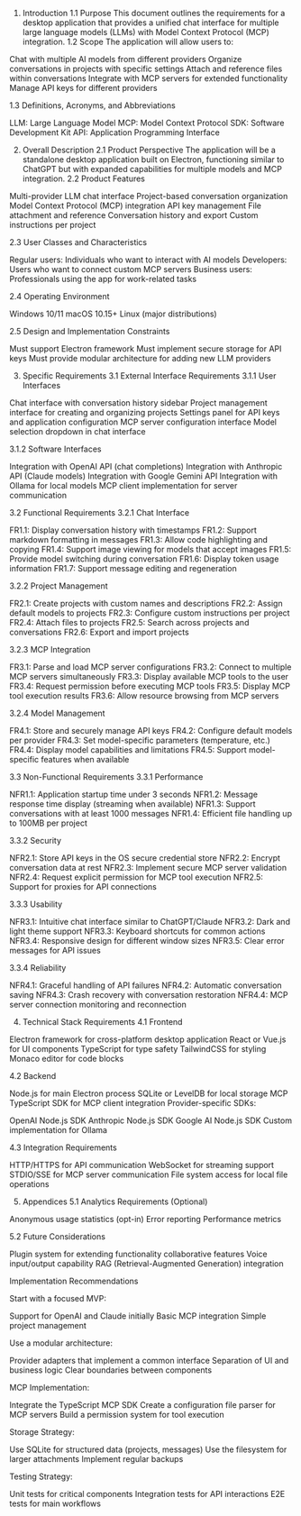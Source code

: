 1. Introduction
   1.1 Purpose
   This document outlines the requirements for a desktop application that provides a unified chat interface for multiple large language models (LLMs) with Model Context Protocol (MCP) integration.
   1.2 Scope
   The application will allow users to:

Chat with multiple AI models from different providers
Organize conversations in projects with specific settings
Attach and reference files within conversations
Integrate with MCP servers for extended functionality
Manage API keys for different providers

1.3 Definitions, Acronyms, and Abbreviations

LLM: Large Language Model
MCP: Model Context Protocol
SDK: Software Development Kit
API: Application Programming Interface

2. Overall Description
   2.1 Product Perspective
   The application will be a standalone desktop application built on Electron, functioning similar to ChatGPT but with expanded capabilities for multiple models and MCP integration.
   2.2 Product Features

Multi-provider LLM chat interface
Project-based conversation organization
Model Context Protocol (MCP) integration
API key management
File attachment and reference
Conversation history and export
Custom instructions per project

2.3 User Classes and Characteristics

Regular users: Individuals who want to interact with AI models
Developers: Users who want to connect custom MCP servers
Business users: Professionals using the app for work-related tasks

2.4 Operating Environment

Windows 10/11
macOS 10.15+
Linux (major distributions)

2.5 Design and Implementation Constraints

Must support Electron framework
Must implement secure storage for API keys
Must provide modular architecture for adding new LLM providers

3. Specific Requirements
   3.1 External Interface Requirements
   3.1.1 User Interfaces

Chat interface with conversation history sidebar
Project management interface for creating and organizing projects
Settings panel for API keys and application configuration
MCP server configuration interface
Model selection dropdown in chat interface

3.1.2 Software Interfaces

Integration with OpenAI API (chat completions)
Integration with Anthropic API (Claude models)
Integration with Google Gemini API
Integration with Ollama for local models
MCP client implementation for server communication

3.2 Functional Requirements
3.2.1 Chat Interface

FR1.1: Display conversation history with timestamps
FR1.2: Support markdown formatting in messages
FR1.3: Allow code highlighting and copying
FR1.4: Support image viewing for models that accept images
FR1.5: Provide model switching during conversation
FR1.6: Display token usage information
FR1.7: Support message editing and regeneration

3.2.2 Project Management

FR2.1: Create projects with custom names and descriptions
FR2.2: Assign default models to projects
FR2.3: Configure custom instructions per project
FR2.4: Attach files to projects
FR2.5: Search across projects and conversations
FR2.6: Export and import projects

3.2.3 MCP Integration

FR3.1: Parse and load MCP server configurations
FR3.2: Connect to multiple MCP servers simultaneously
FR3.3: Display available MCP tools to the user
FR3.4: Request permission before executing MCP tools
FR3.5: Display MCP tool execution results
FR3.6: Allow resource browsing from MCP servers

3.2.4 Model Management

FR4.1: Store and securely manage API keys
FR4.2: Configure default models per provider
FR4.3: Set model-specific parameters (temperature, etc.)
FR4.4: Display model capabilities and limitations
FR4.5: Support model-specific features when available

3.3 Non-Functional Requirements
3.3.1 Performance

NFR1.1: Application startup time under 3 seconds
NFR1.2: Message response time display (streaming when available)
NFR1.3: Support conversations with at least 1000 messages
NFR1.4: Efficient file handling up to 100MB per project

3.3.2 Security

NFR2.1: Store API keys in the OS secure credential store
NFR2.2: Encrypt conversation data at rest
NFR2.3: Implement secure MCP server validation
NFR2.4: Request explicit permission for MCP tool execution
NFR2.5: Support for proxies for API connections

3.3.3 Usability

NFR3.1: Intuitive chat interface similar to ChatGPT/Claude
NFR3.2: Dark and light theme support
NFR3.3: Keyboard shortcuts for common actions
NFR3.4: Responsive design for different window sizes
NFR3.5: Clear error messages for API issues

3.3.4 Reliability

NFR4.1: Graceful handling of API failures
NFR4.2: Automatic conversation saving
NFR4.3: Crash recovery with conversation restoration
NFR4.4: MCP server connection monitoring and reconnection

4. Technical Stack Requirements
   4.1 Frontend

Electron framework for cross-platform desktop application
React or Vue.js for UI components
TypeScript for type safety
TailwindCSS for styling
Monaco editor for code blocks

4.2 Backend

Node.js for main Electron process
SQLite or LevelDB for local storage
MCP TypeScript SDK for MCP client integration
Provider-specific SDKs:

OpenAI Node.js SDK
Anthropic Node.js SDK
Google AI Node.js SDK
Custom implementation for Ollama



4.3 Integration Requirements

HTTP/HTTPS for API communication
WebSocket for streaming support
STDIO/SSE for MCP server communication
File system access for local file operations

5. Appendices
   5.1 Analytics Requirements (Optional)

Anonymous usage statistics (opt-in)
Error reporting
Performance metrics

5.2 Future Considerations

Plugin system for extending functionality
collaborative features
Voice input/output capability
RAG (Retrieval-Augmented Generation) integration

Implementation Recommendations

Start with a focused MVP:

Support for OpenAI and Claude initially
Basic MCP integration
Simple project management


Use a modular architecture:

Provider adapters that implement a common interface
Separation of UI and business logic
Clear boundaries between components


MCP Implementation:

Integrate the TypeScript MCP SDK
Create a configuration file parser for MCP servers
Build a permission system for tool execution


Storage Strategy:

Use SQLite for structured data (projects, messages)
Use the filesystem for larger attachments
Implement regular backups


Testing Strategy:

Unit tests for critical components
Integration tests for API interactions
E2E tests for main workflows
